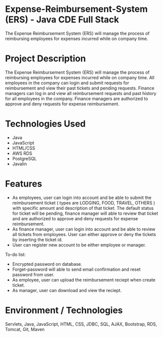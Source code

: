 # Expense-Reimbursement-System (ERS) - Java CDE Full Stack
The Expense Reimbursement System (ERS) will manage the process of reimbursing employees for expenses incurred while on company time. 

# Project Description
The Expense Reimbursement System (ERS) will manage the process of reimbursing employees for expenses incurred while on company time. All employees in the company can login and submit requests for reimbursement and view their past tickets and pending requests. Finance managers can log in and view all reimbursement requests and past history for all employees in the company. Finance managers are authorized to approve and deny requests for expense reimbursement.

# Technologies Used
* Java
* JavaScript
* HTML/CSS
* AWS RDS
* PostgreSQL
* Javalin

# Features
* As employees, user can login into account and be able to submit the reimbursement ticket ( types are LODGING, FOOD, TRAVEL, OTHERS ) with specific amount and   description of that ticket. The default status for ticket will be pending, finance manager will able to review that ticket and are authorized to approve and deny requests for expense reimbursement.
* As finance manager, user can login into account and be able to review all tickets from employees. User can either approve or deny the tickets by inserting the ticket id.
* User can register new account to be either employee or manager.

To-do list:

* Encrypted password on database.
* Forget-password will able to send email confirmation and reset password from user.
* As employee, user can upload the reimbursement reciept when create ticket.
* As manager, user can download and view the reciept.


# Environment / Technologies
Servlets, Java, JavaScript, HTML, CSS, JDBC, SQL, AJAX, Bootstrap, RDS, Tomcat, Git, Maven

